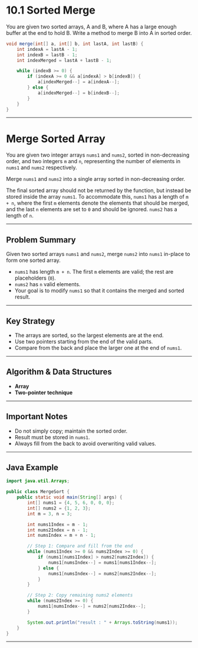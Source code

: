 
# 10.1 Sorted Merge

You are given two sorted arrays, A and B, where A has a large enough buffer at the end to hold B. Write a method to merge B into A in sorted order.

```java
void merge(int[] a, int[] b, int lastA, int lastB) {
    int indexA = lastA - 1;
    int indexB = lastB - 1;
    int indexMerged = lastA + lastB - 1;

    while (indexB >= 0) {
        if (indexA >= 0 && a[indexA] > b[indexB]) {
            a[indexMerged--] = a[indexA--];
        } else {
            a[indexMerged--] = b[indexB--];
        }
    }
}
```

---

# Merge Sorted Array

You are given two integer arrays `nums1` and `nums2`, sorted in non-decreasing order, and two integers `m` and `n`, representing the number of elements in `nums1` and `nums2` respectively.

Merge `nums1` and `nums2` into a single array sorted in non-decreasing order.

The final sorted array should not be returned by the function, but instead be stored inside the array `nums1`. To accommodate this, `nums1` has a length of `m + n`, where the first `m` elements denote the elements that should be merged, and the last `n` elements are set to `0` and should be ignored. `nums2` has a length of `n`.

---

## Problem Summary

Given two sorted arrays `nums1` and `nums2`, merge `nums2` into `nums1` in-place to form one sorted array.

- `nums1` has length `m + n`. The first `m` elements are valid; the rest are placeholders (`0`).
- `nums2` has `n` valid elements.
- Your goal is to modify `nums1` so that it contains the merged and sorted result.

---

## Key Strategy

- The arrays are sorted, so the largest elements are at the end.
- Use two pointers starting from the end of the valid parts.
- Compare from the back and place the larger one at the end of `nums1`.

---

## Algorithm & Data Structures

- **Array**
- **Two-pointer technique**

---

## Important Notes

- Do not simply copy; maintain the sorted order.
- Result must be stored in `nums1`.
- Always fill from the back to avoid overwriting valid values.

---

## Java Example

```java
import java.util.Arrays;

public class MergeSort {
    public static void main(String[] args) {
        int[] nums1 = {4, 5, 6, 0, 0, 0};
        int[] nums2 = {1, 2, 3};
        int m = 3, n = 3;

        int nums1Index = m - 1;
        int nums2Index = n - 1;
        int numsIndex = m + n - 1;

        // Step 1: Compare and fill from the end
        while (nums1Index >= 0 && nums2Index >= 0) {
            if (nums1[nums1Index] > nums2[nums2Index]) {
                nums1[numsIndex--] = nums1[nums1Index--];
            } else {
                nums1[numsIndex--] = nums2[nums2Index--];
            }
        }

        // Step 2: Copy remaining nums2 elements
        while (nums2Index >= 0) {
            nums1[numsIndex--] = nums2[nums2Index--];
        }

        System.out.println("result : " + Arrays.toString(nums1));
    }
}
```

---
